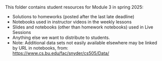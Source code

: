 This folder contains student resources for Module 3 in spring 2025: 
  - Solutions to homeworks (posted after the last late deadline)
  - Notebooks used in instructor videos in the weekly lessons
  - Slides and notebooks (other than homework notebooks) used in Live Sessions
  - Anything else we want to distribute to students.
  - Note: Additional data sets not easily available elsewhere may be linked
          by URL in notebooks, from: https://www.cs.bu.edu/fac/snyder/cs505/Data/
